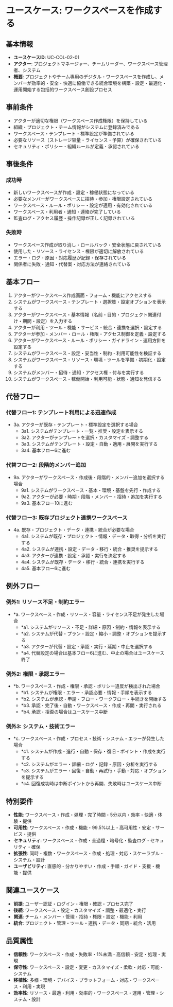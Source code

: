 # ユースケース: ワークスペースを作成する

## 基本情報
- **ユースケースID**: UC-COL-02-01
- **アクター**: プロジェクトマネージャー、チームリーダー、ワークスペース管理者、システム
- **概要**: プロジェクトやチーム専用のデジタル・ワークスペースを作成し、メンバーが効率的・安全・快適に協働できる統合環境を構築・設定・最適化・運用開始する包括的ワークスペース創設プロセス

## 事前条件
- アクターが適切な権限（ワークスペース作成権限）を保持している
- 組織・プロジェクト・チーム情報がシステムに登録済みである
- ワークスペース・テンプレート・標準設定が準備されている
- 必要なリソース（ストレージ容量・ライセンス・予算）が確保されている
- セキュリティ・ポリシー・組織ルールが定義・承認されている

## 事後条件
### 成功時
- 新しいワークスペースが作成・設定・稼働状態になっている
- 必要なメンバーがワークスペースに招待・参加・権限設定されている
- ワークスペース・ルール・ポリシー・設定が適用・有効化されている
- ワークスペース・利用者・通知・連絡が完了している
- 監査ログ・アクセス履歴・操作記録が正しく記録されている

### 失敗時
- ワークスペース作成が取り消し・ロールバック・安全状態に戻されている
- 使用した・リソース・ライセンス・権限が適切に解放されている
- エラー・ログ・原因・対応履歴が記録・保存されている
- 関係者に失敗・通知・代替案・対応方法が連絡されている

## 基本フロー
1. アクターがワークスペース作成画面・フォーム・機能にアクセスする
2. システムがワークスペース・テンプレート・選択肢・設定オプションを表示する
3. アクターがワークスペース・基本情報（名前・目的・プロジェクト関連付け・期間・設定）を入力する
4. アクターが利用・ツール・機能・サービス・統合・連携を選択・設定する
5. アクターが参加・メンバー・ロール・権限・アクセス制御を定義・設定する
6. アクターがワークスペース・ルール・ポリシー・ガイドライン・運用方針を設定する
7. システムがワークスペース・設定・妥当性・制約・利用可能性を検証する
8. システムがワークスペース・リソース・環境・ツールを準備・初期化・設定する
9. システムがメンバー・招待・通知・アクセス権・付与を実行する
10. システムがワークスペース・稼働開始・利用可能・状態・通知を発信する

## 代替フロー
### 代替フロー1: テンプレート利用による迅速作成
- 3a. アクターが既存・テンプレート・標準設定を選択する場合
  - 3a1. システムがテンプレート・一覧・推奨・設定を表示する
  - 3a2. アクターがテンプレートを選択・カスタマイズ・調整する
  - 3a3. システムがテンプレート・設定・自動・適用・展開を実行する
  - 3a4. 基本フロー6に進む

### 代替フロー2: 段階的メンバー追加
- 9a. アクターがワークスペース・作成後・段階的・メンバー追加を選択する場合
  - 9a1. システムがワークスペース・基本・環境・基盤を先行・作成する
  - 9a2. アクターが必要・時期・段階・メンバー・招待・追加を実行する
  - 9a3. 基本フロー10に進む

### 代替フロー3: 既存プロジェクト連携ワークスペース
- 4a. 既存・プロジェクト・データ・連携・統合が必要な場合
  - 4a1. システムが既存・プロジェクト・情報・データ・取得・分析を実行する
  - 4a2. システムが連携・設定・データ・移行・統合・推奨を提示する
  - 4a3. アクターが連携・設定・承認・実行を決定する
  - 4a4. システムが既存・データ・移行・統合・連携を実行する
  - 4a5. 基本フロー6に進む

## 例外フロー
### 例外1: リソース不足・制約エラー
- *a. ワークスペース・作成・リソース・容量・ライセンス不足が発生した場合
  - *a1. システムがリソース・不足・詳細・原因・制約・情報を表示する
  - *a2. システムが代替・プラン・設定・縮小・調整・オプションを提示する
  - *a3. アクターが代替・設定・承認・実行・延期・中止を選択する
  - *a4. 代替設定の場合は基本フロー6に進む、中止の場合はユースケース終了

### 例外2: 権限・承認エラー
- *b. ワークスペース・作成・権限・承認・ポリシー違反が検出された場合
  - *b1. システムが権限・エラー・承認必要・情報・手順を表示する
  - *b2. システムが承認・申請・フロー・ワークフロー・手続きを開始する
  - *b3. 承認・完了後・自動・ワークスペース・作成・再開・実行される
  - *b4. 承認・拒否の場合はユースケース中断

### 例外3: システム・技術エラー
- *c. ワークスペース・作成・プロセス・技術・システム・エラーが発生した場合
  - *c1. システムが作成・進行・自動・保存・復旧・ポイント・作成を実行する
  - *c2. システムがエラー・詳細・ログ・記録・原因・分析を実行する
  - *c3. システムがエラー・回復・自動・再試行・手動・対応・オプションを提示する
  - *c4. 回復成功時は中断ポイントから再開、失敗時はユースケース中断

## 特別要件
- **性能**: ワークスペース・作成・処理・完了時間・5分以内・効率・快適・体験・提供
- **可用性**: ワークスペース・作成・機能・99.5%以上・高可用性・安定・サービス・提供
- **セキュリティ**: ワークスペース・作成・全過程・暗号化・監査ログ・セキュリティ・確保
- **拡張性**: 同時・複数・ワークスペース・作成・処理・対応・スケーラブル・システム・設計
- **ユーザビリティ**: 直感的・分かりやすい・作成・手順・ガイド・支援・機能・提供

## 関連ユースケース
- **前提**: ユーザー認証・ログイン・権限・確認・プロセス完了
- **後続**: ワークスペース・設定・カスタマイズ・調整・最適化・実行
- **関連**: チーム・メンバー・管理・招待・権限・設定・機能・利用
- **統合**: プロジェクト・管理・ツール・連携・データ・同期・統合・活用

## 品質属性
- **信頼性**: ワークスペース・作成・失敗率・1%未満・高信頼・安定・処理・実現
- **保守性**: ワークスペース・設定・変更・カスタマイズ・柔軟・対応・可能・システム
- **移植性**: 多様・環境・デバイス・プラットフォーム・対応・ワークスペース・利用・実現
- **効率性**: リソース・最適・利用・効率的・ワークスペース・運用・管理・システム・設計